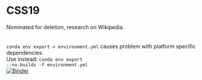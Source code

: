 # CSS19
Nominated for deletion, research on Wikipedia.
<br><br><br>
<code>conda env export > environment.yml</code> causes problem with platform specific dependencies.<br>
Use instead: <code>conda env export --no-builds -f environment.yml</code>
<br>
[![Binder](https://mybinder.org/badge_logo.svg)](https://mybinder.org/v2/gh/rlleshi/CSS19/master)
